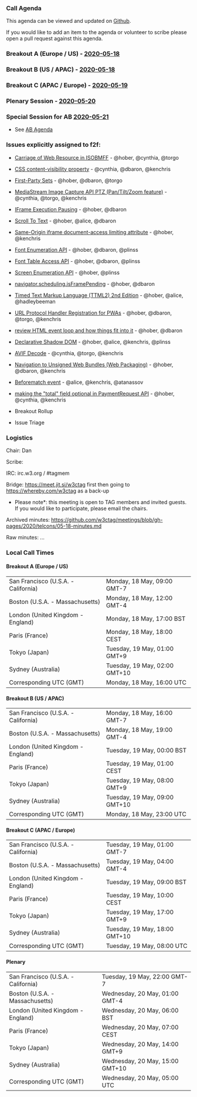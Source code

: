 ### Call Agenda

This agenda can be viewed and updated on [Github](https://github.com/w3ctag/meetings/blob/gh-pages/2020/telcons/05-18-agenda.md).

If you would like to add an item to the agenda or volunteer to scribe please open a pull request against this agenda.

### Breakout A (Europe / US) - [2020-05-18](https://www.timeanddate.com/worldclock/converter.html?iso=20200518T160000&p1=224&p2=43&p3=136&p4=195&p5=248&p6=240)

### Breakout B (US / APAC) - [2020-05-18](https://www.timeanddate.com/worldclock/converter.html?iso=20200518T230000&p1=224&p2=43&p3=136&p4=195&p5=248&p6=240)

### Breakout C (APAC / Europe) - [2020-05-19](https://www.timeanddate.com/worldclock/converter.html?iso=20200519T080000&p1=224&p2=43&p3=136&p4=195&p5=248&p6=240)

### Plenary Session - [2020-05-20](https://www.timeanddate.com/worldclock/converter.html?iso=20200520T050000&p1=224&p2=43&p3=136&p4=195&p5=248&p6=240)

### Special Session for AB [2020-05-21](https://www.timeanddate.com/worldclock/converter.html?iso=20200521T140000&p1=224&p2=43&p3=136&p4=195&p5=248&p6=240)
* See [AB Agenda](https://www.w3.org/Member/wiki/AB/May2020F2fAgenda#Day_4_-_Thursday.2C_21_May)

### Issues explicitly assigned to f2f:
* [Carriage of Web Resource in ISOBMFF](https://github.com/w3ctag/design-reviews/issues/285) - @hober, @cynthia, @torgo
* [CSS content-visibility property](https://github.com/w3ctag/design-reviews/issues/306) - @cynthia, @dbaron, @kenchris
* [First-Party Sets](https://github.com/w3ctag/design-reviews/issues/342) - @hober, @dbaron, @torgo
* [MediaStream Image Capture API PTZ (Pan/Tilt/Zoom feature)](https://github.com/w3ctag/design-reviews/issues/358) - @cynthia, @torgo, @kenchris
* [IFrame Execution Pausing](https://github.com/w3ctag/design-reviews/issues/369) - @hober, @dbaron
* [Scroll To Text](https://github.com/w3ctag/design-reviews/issues/392) - @hober, @alice, @dbaron
* [Same-Origin iframe document-access limiting attribute](https://github.com/w3ctag/design-reviews/issues/397) - @hober, @kenchris
* [Font Enumeration API](https://github.com/w3ctag/design-reviews/issues/399) - @hober, @dbaron, @plinss
* [Font Table Access API](https://github.com/w3ctag/design-reviews/issues/400) - @hober, @dbaron, @plinss
* [Screen Enumeration API](https://github.com/w3ctag/design-reviews/issues/413) - @hober, @plinss
* [navigator.scheduling.isFramePending](https://github.com/w3ctag/design-reviews/issues/415) - @hober, @dbaron
* [Timed Text Markup Language (TTML2) 2nd Edition](https://github.com/w3ctag/design-reviews/issues/432) - @hober, @alice, @hadleybeeman
* [URL Protocol Handler Registration for PWAs](https://github.com/w3ctag/design-reviews/issues/482) - @hober, @dbaron, @torgo, @kenchris
* [review HTML event loop and how things fit into it](https://github.com/w3ctag/design-reviews/issues/489) - @hober, @dbaron
* [Declarative Shadow DOM](https://github.com/w3ctag/design-reviews/issues/494) - @hober, @alice, @kenchris, @plinss
* [AVIF Decode](https://github.com/w3ctag/design-reviews/issues/495) - @cynthia, @torgo, @kenchris
* [Navigation to Unsigned Web Bundles (Web Packaging)](https://github.com/w3ctag/design-reviews/issues/509) - @hober, @dbaron, @kenchris
* [Beforematch event](https://github.com/w3ctag/design-reviews/issues/511) - @alice, @kenchris, @atanassov
* [making the "total" field optional in PaymentRequest API](https://github.com/w3ctag/design-reviews/issues/512) - @hober, @cynthia, @kenchris

* Breakout Rollup
* Issue Triage

### Logistics

Chair: Dan

Scribe:

IRC: irc.w3.org / #tagmem

Bridge: https://meet.jit.si/w3ctag first then going to https://whereby.com/w3ctag as a back-up

* Please note*: this meeting is open to TAG members and invited guests. If you would like to participate, please email the chairs.

Archived minutes: https://github.com/w3ctag/meetings/blob/gh-pages/2020/telcons/05-18-minutes.md

Raw minutes: ...


### Local Call Times

#### Breakout A (Europe / US)

<table>
<tr><td> San Francisco (U.S.A. - California) <td> Monday, 18 May, 09:00 GMT-7</td></tr>
<tr><td> Boston (U.S.A. - Massachusetts) <td> Monday, 18 May, 12:00 GMT-4</td></tr>
<tr><td> London (United Kingdom - England) <td> Monday, 18 May, 17:00 BST</td></tr>
<tr><td> Paris (France) <td> Monday, 18 May, 18:00 CEST</td></tr>
<tr><td> Tokyo (Japan) <td> Tuesday, 19 May, 01:00 GMT+9</td></tr>
<tr><td> Sydney (Australia) <td> Tuesday, 19 May, 02:00 GMT+10</td></tr>
<tr><td> Corresponding UTC (GMT) <td> Monday, 18 May, 16:00 UTC</td></tr>
</table>

#### Breakout B (US / APAC)

<table>
<tr><td> San Francisco (U.S.A. - California) <td> Monday, 18 May, 16:00 GMT-7</td></tr>
<tr><td> Boston (U.S.A. - Massachusetts) <td> Monday, 18 May, 19:00 GMT-4</td></tr>
<tr><td> London (United Kingdom - England) <td> Tuesday, 19 May, 00:00 BST</td></tr>
<tr><td> Paris (France) <td> Tuesday, 19 May, 01:00 CEST</td></tr>
<tr><td> Tokyo (Japan) <td> Tuesday, 19 May, 08:00 GMT+9</td></tr>
<tr><td> Sydney (Australia) <td> Tuesday, 19 May, 09:00 GMT+10</td></tr>
<tr><td> Corresponding UTC (GMT) <td> Monday, 18 May, 23:00 UTC</td></tr>
</table>

#### Breakout C (APAC / Europe)

<table>
<tr><td> San Francisco (U.S.A. - California) <td> Tuesday, 19 May, 01:00 GMT-7</td></tr>
<tr><td> Boston (U.S.A. - Massachusetts) <td> Tuesday, 19 May, 04:00 GMT-4</td></tr>
<tr><td> London (United Kingdom - England) <td> Tuesday, 19 May, 09:00 BST</td></tr>
<tr><td> Paris (France) <td> Tuesday, 19 May, 10:00 CEST</td></tr>
<tr><td> Tokyo (Japan) <td> Tuesday, 19 May, 17:00 GMT+9</td></tr>
<tr><td> Sydney (Australia) <td> Tuesday, 19 May, 18:00 GMT+10</td></tr>
<tr><td> Corresponding UTC (GMT) <td> Tuesday, 19 May, 08:00 UTC</td></tr>
</table>

#### Plenary

<table>
<tr><td> San Francisco (U.S.A. - California) <td> Tuesday, 19 May, 22:00 GMT-7</td></tr>
<tr><td> Boston (U.S.A. - Massachusetts) <td> Wednesday, 20 May, 01:00 GMT-4</td></tr>
<tr><td> London (United Kingdom - England) <td> Wednesday, 20 May, 06:00 BST</td></tr>
<tr><td> Paris (France) <td> Wednesday, 20 May, 07:00 CEST</td></tr>
<tr><td> Tokyo (Japan) <td> Wednesday, 20 May, 14:00 GMT+9</td></tr>
<tr><td> Sydney (Australia) <td> Wednesday, 20 May, 15:00 GMT+10</td></tr>
<tr><td> Corresponding UTC (GMT) <td> Wednesday, 20 May, 05:00 UTC</td></tr>
</table>

